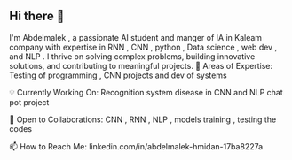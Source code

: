 ## Hi there 👋
I'm Abdelmalek , a passionate AI student and manger of IA in Kaleam company with expertise in RNN , CNN , python , Data science , web dev , and NLP  . I thrive on solving complex problems, building innovative solutions, and contributing to meaningful projects.
🚀 Areas of Expertise: Testing of programming , CNN projects and dev of systems 

💡 Currently Working On: Recognition system disease in CNN and NLP chat pot project

🤝 Open to Collaborations: CNN , RNN , NLP , models training , testing the codes 

📫 How to Reach Me: linkedin.com/in/abdelmalek-hmidan-17ba8227a

<!--
**AbdelmalekHmidan/AbdelmalekHmidan** is a ✨ _special_ ✨ repository because its `README.md` (this file) appears on your GitHub profile.

Here are some ideas to get you started:

- 🔭 I’m currently working on ...
- 🌱 I’m currently learning ...
- 👯 I’m looking to collaborate on ...
- 🤔 I’m looking for help with ...
- 💬 Ask me about ...
- 📫 How to reach me: ...
- 😄 Pronouns: ...
- ⚡ Fun fact: ...
-->
